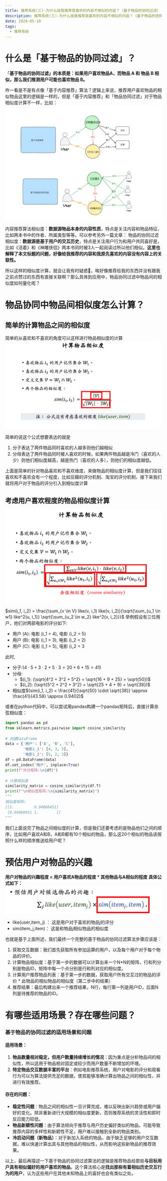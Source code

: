 ```yaml
---
title: 推荐系统(三)-为什么给我推荐我喜欢的内容不相似的内容？（基于物品的协同过滤）
description: 推荐系统(三)-为什么给我推荐我喜欢的内容不相似的内容？（基于物品的协同过滤）
date: 2024-05-10
tags:
  - 推荐系统
---
```



# 什么是「基于物品的协同过滤」？
「**基于物品的协同过滤」的本质是：如果用户喜欢物品A，而物品 A 和 物品 B 相似，那么我们推测用户可能也喜欢物品 B。**

咋一看是不是有点像「基于内容推荐」算法？逻辑上来说，推荐用户喜欢物品的相似物品这里的逻辑是一样的，但是「基于内容推荐」和「物品协同过滤」对于物品相似度计算不一样，比如：
![image.png](../images/推荐系统3-1.png)

内容推荐算法相似度：**数据源物品本身的内容性质**，特点是关注内容和物品特征，比如两本书中的作者、所属类型等等。可以参考另外一篇文章：
物品的协同过滤相似度：**数据源是基于用户的交互历史**，特点是关注用户行为和用户共同喜好是，比如《活着》和《神雕侠侣》两本书同时被3人一起阅读过所以他们相似。**这里也解释了本文标题的问题，好像给我推荐的内容和我原先喜欢的内容没有内容上的关联性。**

所以这样的相似度计算，就会让我有时疑惑🤔️，唉好像推荐给我的东西并没有跟我之前点赞过的东西有直接关联啊？那么具体到应用中，物品协同过滤中物品间的相似度如何量化呢？
# 物品协同中物品间相似度怎么计算？
## 简单的计算物品之间的相似度
简单的从喜欢和不喜欢的角度可以这样进行物品相似度的计算
![image.png](../images/推荐系统3-2.png)

简单的说这个公式想要表达的就是
1. 分子表达了两件物品同时喜欢的人越多则他们越相似
2. 分母表达了两件物品同时被人喜欢的时候，如果两件物品越是冷门（喜欢的人少）则他们相似度越高，越是热门（喜欢的人多），则他们的相似度越低。

上面是简单的针对物品喜欢和不喜欢维度，来做物品的相似度计算，但是我们往往喜欢和不喜欢会有一个程度，比如豆瓣的评分机制、淘宝的评分机制，接下来我们就将用户对于物品的评分引入到相似度计算
## 考虑用户喜欢程度的物品相似度计算
![image.png](../images/推荐系统3-3.png)

$sim(i_1, i_2) = \frac{\sum_{v \in V} like(v, i_1) like(v, i_2)}{\sqrt{\sum_{u_1 \in w1} like^2(u, i_1)} \sqrt{\sum_{u_2 \in w_2} like^2(v, i_2)}}$
举例假设有三位用户，他们对两部电影的评分如下:

- 用户 (A): 电影 (i_1 = 4), 电影 (i_2 = 5)
- 用户 (B): 电影 (i_1 = 3), 电影 (i_2 = 2)
- 用户 (C): 电影 (i_1 = 5), 电影 (i_2 = 3

此时,

- 分子:$(4\cdot5 + 3\cdot2 + 5\cdot3 = 20 + 6 + 15 = 41)$
- 分母: 
   - $(i_1): (\sqrt{4^2 + 3^2 + 5^2} = \sqrt{16 + 9 + 25} = \sqrt{50})$
   - $(i_2): (\sqrt{5^2 + 2^2 + 3^2} = \sqrt{25 + 4 + 9} = \sqrt{38})$
- 相似度$(sim(i_1, i_2) = \frac{41}{\sqrt{50} \cdot \sqrt{38}} \approx \frac{41}{43.58} \approx 0.9402)$

或者在python代码中，可以尝试用pandas构建一个pandas矩阵后，直接计算余弦相似度：
```python
import pandas as pd
from sklearn.metrics.pairwise import cosine_similarity

# 创建DataFrame
data = {'用户': ['A', 'B', 'C'],
        '电影i_1': [4, 3, 5],
        '电影i_2': [5, 2, 3]}
df = pd.DataFrame(data)
df.set_index('用户', inplace=True)
print(f"评分矩阵:\n{df}")

# 计算相似度
similarity_matrix = cosine_similarity(df.T)
print(f"\n相似度矩阵:\n{similarity_matrix}")
"""
相似度矩阵:
[[1.         0.94060451]
 [0.94060451 1.        ]]
"""
```

我们上面说完了物品之间相似度的计算，但是我们还要考虑的是物品他们之间的顺序，比如用户喜欢A和B，A和B都有10个相似的物品，那么这20个相似的物品该按照什么样的顺序推送给用户呢？
# 预估用户对物品的兴趣
**用户对物品的兴趣程度 = 用户喜欢A物品的程度 * 其他物品与A相似的程度**
**具体公式如下：**
![image.png](../images/推荐系统3-4.png)

- like(user,item_j) ： 这是用户对于喜欢的物品j的评分
- sim(item_j,item)： 这是和物品j相似物品的相似度

也就是基于上面所述，我们最终一个完整的基于物品的协同过滤算法步骤应该是：
1. 获取交互数据：我们首先获取所有参加运算的用户，以及每个用户对于每个物品的评价。
2. 计算物品相似度：基于第一步的数据可以计算出来一个N*N的矩阵，行和列分别是物品ID，矩阵中每一个点分别是行和列对应的相似度。
3. 计算用户推荐物品列表：基于第一步的数据，获取用户所有交互过的物品的评价 * 此物品的相似物品的相似度（第二步中的结果）
4. 推荐结果：最后构建出来一个推荐结果，N行，每行第一列是用户ID，后面N列是待推荐的物品的ID。
# 有哪些适用场景？存在哪些问题？
### 基于物品的协同过滤的适用场景和问题
#### 适用场景：

1.  **物品数量相对稳定，但用户数量持续增长的情况**：因为重点是分析物品间的相似性，所以适用于物品相对固定或较少而用户数量不断增加的环境。
2.  **特定物品交互数据丰富的平台**：例如电影推荐系统，用户对电影的评分和观看行为可以为算法提供充足的数据，使其能够准确计算出物品之间的相似性，并进行有效推荐。 
#### 存在的问题：

-  **稳定性问题**：物品之间的相似性一旦计算完成，难以反映出新兴趋势或用户偏好的变化。除非重新进行大规模的相似度更新，否则推荐系统的灵活性和即时反应能力较低。 
-  **物品新颖性问题**：由于算法倾向于推荐与用户历史偏好类似的物品，可能导致推荐内容的多样性和新颖性不足，用户难以接触到全新的物品类别。 
-  **冷启动问题（新物品）**：对于新加入系统的物品，由于缺乏足够的用户交互数据，难以快速计算出其与其他物品的相似性，从而影响这些新物品的推荐效果。 

以上，最后再描述一下基于物品的协同过滤算法的逻辑是推荐物品给那些**与目标用户具有相似偏好的用户喜欢的物品**。这个算法核心是**找出那些有着相似历史交互行为的用户**，认为这些用户在其他未知物品上的喜好也会有类似之处。

